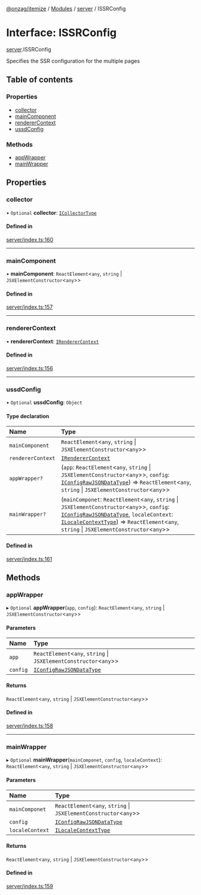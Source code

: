 [@onzag/itemize](../README.md) / [Modules](../modules.md) / [server](../modules/server.md) / ISSRConfig

# Interface: ISSRConfig

[server](../modules/server.md).ISSRConfig

Specifies the SSR configuration for the multiple pages

## Table of contents

### Properties

- [collector](server.ISSRConfig.md#collector)
- [mainComponent](server.ISSRConfig.md#maincomponent)
- [rendererContext](server.ISSRConfig.md#renderercontext)
- [ussdConfig](server.ISSRConfig.md#ussdconfig)

### Methods

- [appWrapper](server.ISSRConfig.md#appwrapper)
- [mainWrapper](server.ISSRConfig.md#mainwrapper)

## Properties

### collector

• `Optional` **collector**: [`ICollectorType`](client.ICollectorType.md)

#### Defined in

[server/index.ts:160](https://github.com/onzag/itemize/blob/f2db74a5/server/index.ts#L160)

___

### mainComponent

• **mainComponent**: `ReactElement`<`any`, `string` \| `JSXElementConstructor`<`any`\>\>

#### Defined in

[server/index.ts:157](https://github.com/onzag/itemize/blob/f2db74a5/server/index.ts#L157)

___

### rendererContext

• **rendererContext**: [`IRendererContext`](client_providers_renderer.IRendererContext.md)

#### Defined in

[server/index.ts:156](https://github.com/onzag/itemize/blob/f2db74a5/server/index.ts#L156)

___

### ussdConfig

• `Optional` **ussdConfig**: `Object`

#### Type declaration

| Name | Type |
| :------ | :------ |
| `mainComponent` | `ReactElement`<`any`, `string` \| `JSXElementConstructor`<`any`\>\> |
| `rendererContext` | [`IRendererContext`](client_providers_renderer.IRendererContext.md) |
| `appWrapper?` | (`app`: `ReactElement`<`any`, `string` \| `JSXElementConstructor`<`any`\>\>, `config`: [`IConfigRawJSONDataType`](config.IConfigRawJSONDataType.md)) => `ReactElement`<`any`, `string` \| `JSXElementConstructor`<`any`\>\> |
| `mainWrapper?` | (`mainComponet`: `ReactElement`<`any`, `string` \| `JSXElementConstructor`<`any`\>\>, `config`: [`IConfigRawJSONDataType`](config.IConfigRawJSONDataType.md), `localeContext`: [`ILocaleContextType`](client_internal_providers_locale_provider.ILocaleContextType.md)) => `ReactElement`<`any`, `string` \| `JSXElementConstructor`<`any`\>\> |

#### Defined in

[server/index.ts:161](https://github.com/onzag/itemize/blob/f2db74a5/server/index.ts#L161)

## Methods

### appWrapper

▸ `Optional` **appWrapper**(`app`, `config`): `ReactElement`<`any`, `string` \| `JSXElementConstructor`<`any`\>\>

#### Parameters

| Name | Type |
| :------ | :------ |
| `app` | `ReactElement`<`any`, `string` \| `JSXElementConstructor`<`any`\>\> |
| `config` | [`IConfigRawJSONDataType`](config.IConfigRawJSONDataType.md) |

#### Returns

`ReactElement`<`any`, `string` \| `JSXElementConstructor`<`any`\>\>

#### Defined in

[server/index.ts:158](https://github.com/onzag/itemize/blob/f2db74a5/server/index.ts#L158)

___

### mainWrapper

▸ `Optional` **mainWrapper**(`mainComponet`, `config`, `localeContext`): `ReactElement`<`any`, `string` \| `JSXElementConstructor`<`any`\>\>

#### Parameters

| Name | Type |
| :------ | :------ |
| `mainComponet` | `ReactElement`<`any`, `string` \| `JSXElementConstructor`<`any`\>\> |
| `config` | [`IConfigRawJSONDataType`](config.IConfigRawJSONDataType.md) |
| `localeContext` | [`ILocaleContextType`](client_internal_providers_locale_provider.ILocaleContextType.md) |

#### Returns

`ReactElement`<`any`, `string` \| `JSXElementConstructor`<`any`\>\>

#### Defined in

[server/index.ts:159](https://github.com/onzag/itemize/blob/f2db74a5/server/index.ts#L159)
